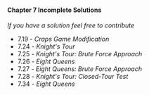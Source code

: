 #### Chapter 7 Incomplete Solutions

*If you have a solution feel free to contribute*

- 7.19 - *Craps Game Modification*
- 7.24 - *Knight's Tour*
- 7.25 - *Knight's Tour: Brute Force Approach*
- 7.26 - *Eight Queens*
- 7.27 - *Eight Queens: Brute Force Approach*
- 7.28 - *Knight's Tour: Closed-Tour Test*
- 7.34 - *Eight Queens*
